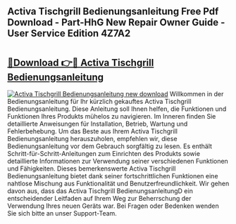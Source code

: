## Activa Tischgrill Bedienungsanleitung Free Pdf Download - Part-HhG New Repair Owner Guide - User Service Edition 4Z7A2

# <h2><a href="http://df2pykf.blite.top/?on=Activa+Tischgrill+Bedienungsanleitung">🔗Download 👉🔴 Activa Tischgrill Bedienungsanleitung</a></h2>

[![Activa Tischgrill Bedienungsanleitung new download](https://i.imgur.com/lujVjoI.png)](http://df2pykf.blite.top/?on=Activa+Tischgrill+Bedienungsanleitung)
Willkommen in der Bedienungsanleitung für Ihr kürzlich gekauftes Activa Tischgrill Bedienungsanleitung. Diese Anleitung soll Ihnen helfen, die Funktionen und Funktionen Ihres Produkts mühelos zu navigieren. Im Inneren finden Sie detaillierte Anweisungen für Installation, Betrieb, Wartung und Fehlerbehebung. Um das Beste aus Ihrem Activa Tischgrill Bedienungsanleitung herauszuholen, empfehlen wir, diese Bedienungsanleitung vor dem Gebrauch sorgfältig zu lesen. Es enthält Schritt-für-Schritt-Anleitungen zum Einrichten des Produkts sowie detaillierte Informationen zur Verwendung seiner verschiedenen Funktionen und Fähigkeiten. Dieses bemerkenswerte Activa Tischgrill Bedienungsanleitung bietet dank seiner fortschrittlichen Funktionen eine nahtlose Mischung aus Funktionalität und Benutzerfreundlichkeit. Wir gehen davon aus, dass das Activa Tischgrill BedienungsanleitungD ein entscheidender Leitfaden auf Ihrem Weg zur Beherrschung der Verwendung Ihres neuen Geräts war. Bei Fragen oder Bedenken wenden Sie sich bitte an unser Support-Team.
